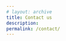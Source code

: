 ```yaml
---
# layout: archive
title: Contact us
description: 
permalink: /contact/
---
```


<!-- Content here would shop up above your list of posts -->
